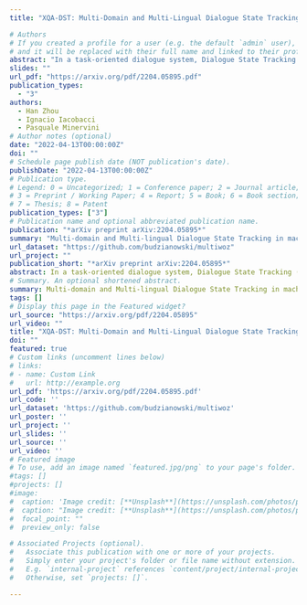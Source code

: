 ```yaml
---
title: "XQA-DST: Multi-Domain and Multi-Lingual Dialogue State Tracking"

# Authors
# If you created a profile for a user (e.g. the default `admin` user), write the username (folder name) here 
# and it will be replaced with their full name and linked to their profile.
abstract: "In a task-oriented dialogue system, Dialogue State Tracking (DST) keeps track of all important information by filling slots with values given through the conversation. Existing methods generally rely on a predefined set of values and struggle to generalise to previously unseen slots in new domains. In this paper, we propose a multi-domain and multi-lingual dialogue state tracker in a neural reading comprehension approach. Our approach fills the slot values using span prediction, where the values are extracted from the dialogue itself. With a novel training strategy and an independent domain classifier, empirical results demonstrate that our model is a domain-scalable and open-vocabulary model that achieves 53.2% Joint Goal Accuracy (JGA) on MultiWOZ 2.1. We show its competitive transferability by zero-shot domain-adaptation experiments on MultiWOZ 2.1 with an average JGA of 31.6% for five domains. In addition, it achieves cross-lingual transfer with state-of-the-art zero-shot results, 64.9% JGA from English to German and 68.6% JGA from English to Italian on WOZ 2.0."
slides: ""
url_pdf: "https://arxiv.org/pdf/2204.05895.pdf"
publication_types:
  - "3"
authors:
  - Han Zhou
  - Ignacio Iacobacci
  - Pasquale Minervini
# Author notes (optional)
date: "2022-04-13T00:00:00Z"
doi: ""
# Schedule page publish date (NOT publication's date).
publishDate: "2022-04-13T00:00:00Z"
# Publication type.
# Legend: 0 = Uncategorized; 1 = Conference paper; 2 = Journal article;
# 3 = Preprint / Working Paper; 4 = Report; 5 = Book; 6 = Book section;
# 7 = Thesis; 8 = Patent
publication_types: ["3"]
# Publication name and optional abbreviated publication name.
publication: "*arXiv preprint arXiv:2204.05895*"
summary: "Multi-domain and Multi-lingual Dialogue State Tracking in machine reading comprehension."
url_dataset: "https://github.com/budzianowski/multiwoz"
url_project: ""
publication_short: "*arXiv preprint arXiv:2204.05895*"
abstract: In a task-oriented dialogue system, Dialogue State Tracking (DST) keeps track of all important information by filling slots with values given through the conversation. Existing methods generally rely on a predefined set of values and struggle to generalise to previously unseen slots in new domains. In this paper, we propose a multi-domain and multi-lingual dialogue state tracker in a neural reading comprehension approach. Our approach fills the slot values using span prediction, where the values are extracted from the dialogue itself. With a novel training strategy and an independent domain classifier, empirical results demonstrate that our model is a domain-scalable and open-vocabulary model that achieves 53.2% Joint Goal Accuracy (JGA) on MultiWOZ 2.1. We show its competitive transferability by zero-shot domain-adaptation experiments on MultiWOZ 2.1 with an average JGA of 31.6% for five domains. In addition, it achieves cross-lingual transfer with state-of-the-art zero-shot results, 64.9% JGA from English to German and 68.6% JGA from English to Italian on WOZ 2.0.
# Summary. An optional shortened abstract.
summary: Multi-domain and Multi-lingual Dialogue State Tracking in machine reading comprehension.
tags: []
# Display this page in the Featured widget?
url_source: "https://arxiv.org/pdf/2204.05895"
url_video: ""
title: "XQA-DST: Multi-Domain and Multi-Lingual Dialogue State Tracking"
doi: ""
featured: true
# Custom links (uncomment lines below)
# links:
# - name: Custom Link
#   url: http://example.org
url_pdf: 'https://arxiv.org/pdf/2204.05895.pdf'
url_code: ''
url_dataset: 'https://github.com/budzianowski/multiwoz'
url_poster: ''
url_project: ''
url_slides: ''
url_source: ''
url_video: ''
# Featured image
# To use, add an image named `featured.jpg/png` to your page's folder. 
#tags: []
#projects: []
#image:
#  caption: 'Image credit: [**Unsplash**](https://unsplash.com/photos/pLCdAaMFLTE)'
#  caption: "Image credit: [**Unsplash**](https://unsplash.com/photos/pLCdAaMFLTE)"
#  focal_point: ""
#  preview_only: false

# Associated Projects (optional).
#   Associate this publication with one or more of your projects.
#   Simply enter your project's folder or file name without extension.
#   E.g. `internal-project` references `content/project/internal-project/index.md`.
#   Otherwise, set `projects: []`.

---
```

